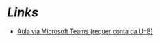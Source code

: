 # _Links_

- [Aula via Microsoft Teams (requer conta da UnB)](https://web.microsoftstream.com/video/d524da73-49bb-4360-93ea-5cd46a5509b3)
